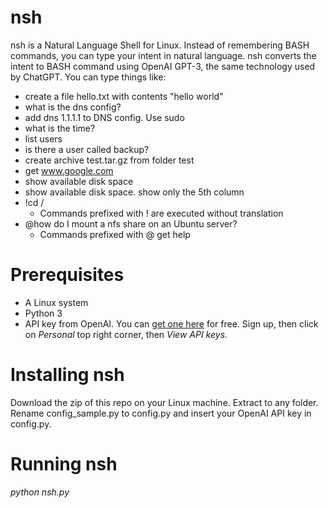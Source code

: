 # nsh

nsh is a Natural Language Shell for Linux. Instead of remembering BASH commands, you can type your intent in natural language. nsh converts the intent to BASH command using OpenAI GPT-3, the same technology used by ChatGPT. You can type things like:

* create a file hello.txt with contents "hello world"
* what is the dns config?
* add dns 1.1.1.1 to DNS config. Use sudo
* what is the time?
* list users
* is there a user called backup?
* create archive test.tar.gz from folder test
* get www.google.com
* show available disk space
* show available disk space. show only the 5th column
* !cd /
    * Commands prefixed with ! are executed without translation
* @how do I mount a nfs share on an Ubuntu server?
    * Commands prefixed with @ get help

# Prerequisites
* A Linux system
* Python 3
* API key from OpenAI. You can [get one here](https://platform.openai.com/playground) for free. Sign up, then click on *Personal* top right corner, then *View API keys*.

# Installing nsh
Download the zip of this repo on your Linux machine. Extract to any folder. Rename config_sample.py to config.py and insert your OpenAI API key in config.py.

# Running nsh
*python nsh.py*